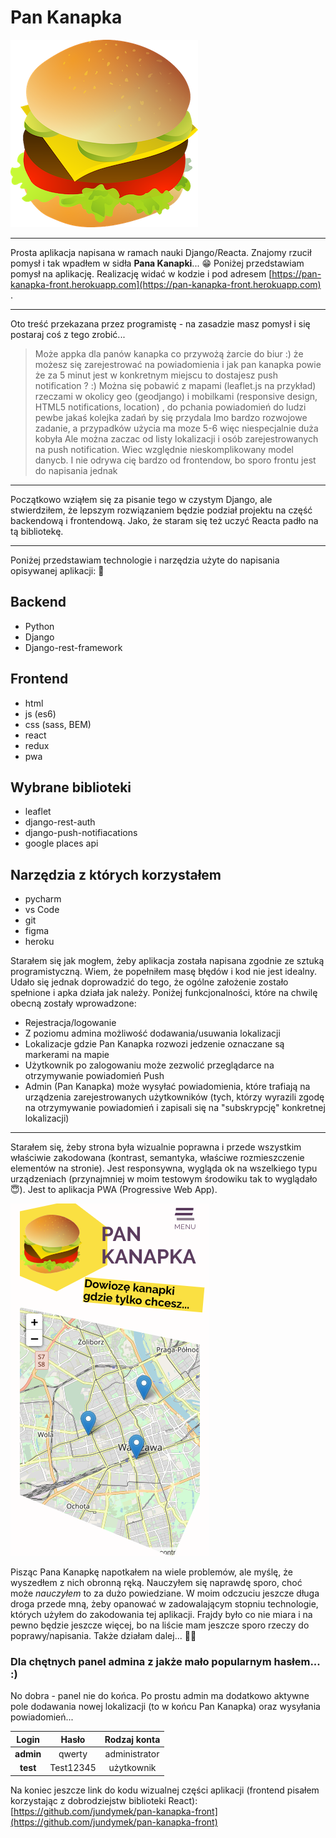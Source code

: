# Pan Kanapka 
![Pan Kanapka](github/cheeseburger.png "Pan Kanapka")

---

Prosta aplikacja napisana w ramach nauki Django/Reacta. Znajomy rzucił pomysł i tak wpadłem w sidła **Pana Kanapki**... 😁
Poniżej przedstawiam pomysł na aplikację. Realizację widać w kodzie i pod adresem [https://pan-kanapka-front.herokuapp.com](https://pan-kanapka-front.herokuapp.com) .

---

Oto treść przekazana przez programistę - na zasadzie masz pomysł i się postaraj coś z tego zrobić...

> Może appka dla panów kanapka co przywożą żarcie do biur :) że możesz się zarejestrować na powiadomienia i jak pan kanapka powie że za 5 minut jest w konkretnym miejscu to dostajesz push notification ? :)
Można się pobawić z mapami (leaflet.js na przykład) rzeczami w okolicy geo (geodjango) i mobilkami (responsive design, HTML5 notifications, location) , do pchania powiadomień do ludzi pewbe jakaś kolejka zadań by się przydala
Imo bardzo rozwojowe zadanie, a przypadków użycia ma moze  5-6 więc niespecjalnie duża kobyła
Ale można zaczac od listy lokalizacji i osób zarejestrowanych na push notification. Wiec względnie  nieskomplikowany model danycb. I nie odrywa cię bardzo od frontendow, bo sporo frontu jest do napisania jednak

---
Początkowo wziąłem się za pisanie tego w czystym Django, ale stwierdziłem, że lepszym rozwiązaniem będzie podział projektu na część backendową i frontendową. Jako, że staram się też uczyć Reacta padło na tą bibliotekę. 

---

Poniżej przedstawiam technologie i narzędzia użyte do napisania opisywanej aplikacji: 🚀
## Backend

* Python
* Django
* Django-rest-framework

## Frontend

* html
* js (es6)
* css (sass, BEM)
* react
* redux
* pwa

## Wybrane biblioteki

* leaflet
* django-rest-auth
* django-push-notifiacations
* google places api

## Narzędzia z których korzystałem

* pycharm
* vs Code
* git
* figma
* heroku

Starałem się jak mogłem, żeby aplikacja została napisana zgodnie ze sztuką programistyczną. Wiem, że popełniłem masę błędów i kod nie jest idealny. Udało się jednak doprowadzić do tego, że ogólne założenie zostało spełnione i apka działa jak należy. Poniżej funkcjonalności, które na chwilę obecną zostały wprowadzone:

* Rejestracja/logowanie
* Z poziomu admina możliwość dodawania/usuwania lokalizacji
* Lokalizacje gdzie Pan Kanapka rozwozi jedzenie oznaczane są markerami na mapie
* Użytkownik po zalogowaniu może zezwolić przeglądarce na otrzymywanie powiadomień Push
* Admin (Pan Kanapka) może wysyłać powiadomienia, które trafiają na urządzenia zarejestrowanych użytkowników (tych, którzy wyrazili zgodę na otrzymywanie powiadomień i zapisali się na "subskrypcję" konkretnej lokalizacji)
---
Starałem się, żeby strona była wizualnie poprawna i przede wszystkim właściwie zakodowana (kontrast, semantyka, właściwe rozmieszczenie elementów na stronie). Jest responsywna, wygląda ok na wszelkiego typu urządzeniach (przynajmniej w moim testowym środowiku tak to wyglądało 😇). Jest to aplikacja PWA (Progressive Web App). 

![Pan Kanapka na telefonie](github/mobile.png "Pan Kanapka na telefonie")

Pisząc Pana Kanapkę napotkałem na wiele problemów, ale myślę, że wyszedłem z nich obronną ręką. Nauczyłem się naprawdę sporo, choć może *nauczyłem* to za dużo powiedziane. W moim odczuciu jeszcze długa droga przede mną, żeby opanować w zadowalającym stopniu technologie, których użyłem do zakodowania tej aplikacji. Frajdy było co nie miara i na pewno będzie jeszcze więcej, bo na liście mam jeszcze sporo rzeczy do poprawy/napisania. Także działam dalej... 👨‍💻

### Dla chętnych panel admina z jakże mało popularnym hasłem... :)

No dobra - panel nie do końca. Po prostu admin ma dodatkowo aktywne pole dodawania nowej lokalizacji (to w końcu Pan Kanapka) oraz wysyłania powiadomień... 

| Login        | Hasło          | Rodzaj konta  |
|:------------:|:--------------:|:-------------:|
| **admin**    | qwerty         | administrator |
| **test**     | Test12345      | użytkownik    |

Na koniec jeszcze link do kodu wizualnej części aplikacji (frontend pisałem korzystając z dobrodziejstw biblioteki React): [https://github.com/jundymek/pan-kanapka-front](https://github.com/jundymek/pan-kanapka-front)

